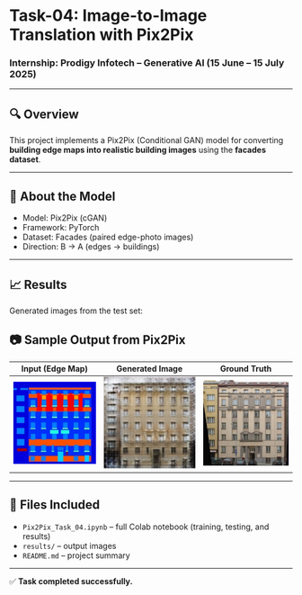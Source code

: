# Task-04: Image-to-Image Translation with Pix2Pix

### Internship: Prodigy Infotech – Generative AI (15 June – 15 July 2025)

---

## 🔍 Overview

This project implements a Pix2Pix (Conditional GAN) model for converting **building edge maps into realistic building images** using the **facades dataset**.

---

## 🧠 About the Model

- Model: Pix2Pix (cGAN)
- Framework: PyTorch
- Dataset: Facades (paired edge-photo images)
- Direction: B → A (edges → buildings)

---

## 📈 Results

Generated images from the test set:

## 📷 Sample Output from Pix2Pix

| Input (Edge Map) | Generated Image | Ground Truth |
|------------------|------------------|---------------|
| ![](https://github.com/tusharparmar29/PRODIGY_GA_04/blob/main/results/1_real_A.png?raw=true) | ![](https://github.com/tusharparmar29/PRODIGY_GA_04/blob/main/results/1_fake_B.png?raw=true) | ![](https://github.com/tusharparmar29/PRODIGY_GA_04/blob/main/results/1_real_B.png?raw=true) |


---

## 📁 Files Included

- `Pix2Pix_Task_04.ipynb` – full Colab notebook (training, testing, and results)
- `results/` – output images
- `README.md` – project summary

---

✅ **Task completed successfully.**
